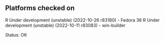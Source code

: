 ## Platforms checked on
R Under development (unstable) (2022-10-26 r83180) - Fedora 36
R Under development (unstable) (2022-10-11 r83083) - win-builder

Status: OK


